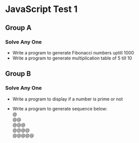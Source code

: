 # JavaScript Test 1  
## Group A  
### Solve Any One  
- Write a program to generate Fibonacci numbers uptill 1000  
- Write a program to generate multiplication table of 5 till 10  
  
## Group B
### Solve Any One
- Write a program to display if a number is prime or not  

- Write a program to generate sequence below:  
@  
@@  
@@@  
@@@@  
@@@@@  